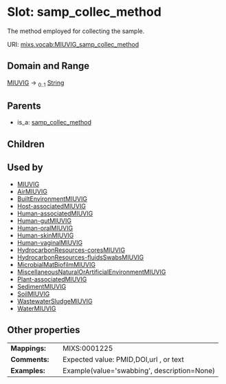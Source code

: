 
# Slot: samp_collec_method


The method employed for collecting the sample.

URI: [mixs.vocab:MIUVIG_samp_collec_method](https://w3id.org/mixs/vocab/MIUVIG_samp_collec_method)


## Domain and Range

[MIUVIG](MIUVIG.md) &#8594;  <sub>0..1</sub> [String](types/String.md)

## Parents

 *  is_a: [samp_collec_method](samp_collec_method.md)

## Children


## Used by

 * [MIUVIG](MIUVIG.md)
 * [AirMIUVIG](AirMIUVIG.md)
 * [BuiltEnvironmentMIUVIG](BuiltEnvironmentMIUVIG.md)
 * [Host-associatedMIUVIG](Host-associatedMIUVIG.md)
 * [Human-associatedMIUVIG](Human-associatedMIUVIG.md)
 * [Human-gutMIUVIG](Human-gutMIUVIG.md)
 * [Human-oralMIUVIG](Human-oralMIUVIG.md)
 * [Human-skinMIUVIG](Human-skinMIUVIG.md)
 * [Human-vaginalMIUVIG](Human-vaginalMIUVIG.md)
 * [HydrocarbonResources-coresMIUVIG](HydrocarbonResources-coresMIUVIG.md)
 * [HydrocarbonResources-fluidsSwabsMIUVIG](HydrocarbonResources-fluidsSwabsMIUVIG.md)
 * [MicrobialMatBiofilmMIUVIG](MicrobialMatBiofilmMIUVIG.md)
 * [MiscellaneousNaturalOrArtificialEnvironmentMIUVIG](MiscellaneousNaturalOrArtificialEnvironmentMIUVIG.md)
 * [Plant-associatedMIUVIG](Plant-associatedMIUVIG.md)
 * [SedimentMIUVIG](SedimentMIUVIG.md)
 * [SoilMIUVIG](SoilMIUVIG.md)
 * [WastewaterSludgeMIUVIG](WastewaterSludgeMIUVIG.md)
 * [WaterMIUVIG](WaterMIUVIG.md)

## Other properties

|  |  |  |
| --- | --- | --- |
| **Mappings:** | | MIXS:0001225 |
| **Comments:** | | Expected value: PMID,DOI,url , or text |
| **Examples:** | | Example(value='swabbing', description=None) |

